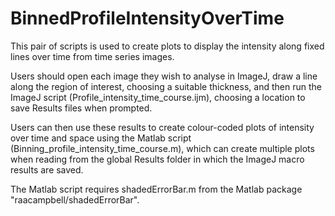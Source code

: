 # BinnedProfileIntensityOverTime

This pair of scripts is used to create plots to display the intensity along fixed lines over time from time series images.

Users should open each image they wish to analyse in ImageJ, draw a line along the region of interest, choosing a suitable thickness, and then run the ImageJ script (Profile_intensity_time_course.ijm), choosing a location to save Results files when prompted.

Users can then use these results to create colour-coded plots of intensity over time and space using the Matlab script (Binning_profile_intensity_time_course.m), which can create multiple plots when reading from the global Results folder in which the ImageJ macro results are saved.

The Matlab script requires shadedE​rrorBar.m from the Matlab package "raacampbell/shadedE​rrorBar".
